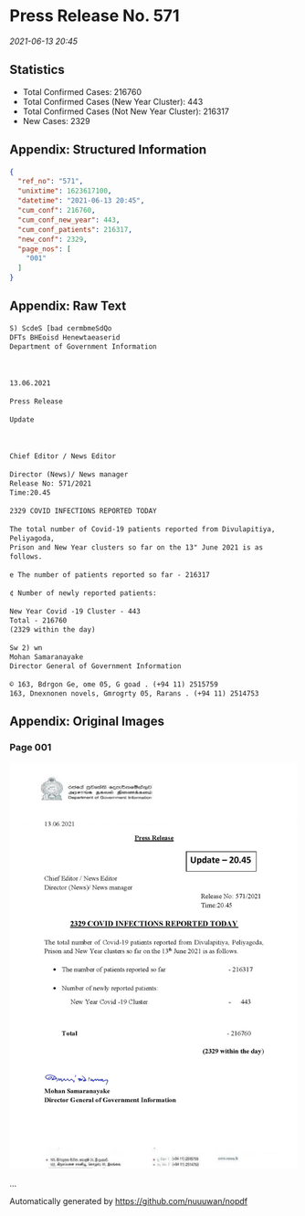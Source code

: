 
# Press Release No. 571
*2021-06-13 20:45*
## Statistics
* Total Confirmed Cases: 216760
* Total Confirmed Cases (New Year Cluster): 443
* Total Confirmed Cases (Not New Year Cluster): 216317
* New Cases: 2329




## Appendix: Structured Information
```json
{
  "ref_no": "571",
  "unixtime": 1623617100,
  "datetime": "2021-06-13 20:45",
  "cum_conf": 216760,
  "cum_conf_new_year": 443,
  "cum_conf_patients": 216317,
  "new_conf": 2329,
  "page_nos": [
    "001"
  ]
}
```

## Appendix: Raw Text
```text
S) ScdeS [bad cermbmeSdQo
DFTs BHEoisd Henewtaeaserid
Department of Government Information

 

13.06.2021

Press Release

Update

 

Chief Editor / News Editor

Director (News)/ News manager
Release No: 571/2021
Time:20.45

2329 COVID INFECTIONS REPORTED TODAY

The total number of Covid-19 patients reported from Divulapitiya, Peliyagoda,
Prison and New Year clusters so far on the 13" June 2021 is as follows.

e The number of patients reported so far - 216317

¢ Number of newly reported patients:

New Year Covid -19 Cluster - 443
Total - 216760
(2329 within the day)

Sw 2) wn
Mohan Samaranayake
Director General of Government Information

© 163, Bdrgon Ge, ome 05, G goad . (+94 11) 2515759
163, Dnexnonen novels, Gmrogrty 05, Rarans . (+94 11) 2514753

```

## Appendix: Original Images

### Page 001

![page_no](https://raw.githubusercontent.com/nuuuwan/nopdf_data/main/nopdf.dgigovlk.ref571.page001.jpeg)
        

...

Automatically generated by https://github.com/nuuuwan/nopdf

    
    